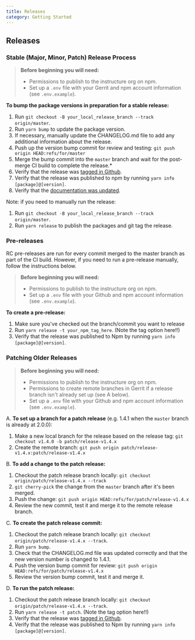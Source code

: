 ```yaml
---
title: Releases
category: Getting Started
---
```


## Releases


### Stable (Major, Minor, Patch) Release Process

> __Before beginning you will need:__
> - Permissions to publish to the instructure org on npm.
> - Set up a `.env` file with your Gerrit and npm account information (see `.env.example`).

__To bump the package versions in preparation for a stable release:__

1. Run `git checkout -B your_local_release_branch --track origin/master`.
1. Run `yarn bump` to update the package version.
1. If necessary, manually update the CHANGELOG.md file to add any additional information about the release.
1. Push up the version bump commit for review and testing: `git push origin HEAD:refs/for/master`
1. Merge the bump commit into the `master` branch and wait for the post-merge CI build to complete the release.*
1. Verify that the release was [tagged in Github](https://github.com/instructure/instructure-ui/releases).
1. Verify that the release was published to npm by running `yarn info [package]@[version]`.
1. Verify that the [documentation was updated](https://instructure.design/).


  Note: if you need to manually run the release:
  1. Run `git checkout -B your_local_release_branch --track origin/master`.
  1. Run `yarn release` to publish the packages and git tag the release.


### Pre-releases

RC pre-releases are run for every commit merged to the master branch as part of the CI build. However, if you need to run a pre-release manually, follow the instructions below.

> __Before beginning you will need:__
> - Permissions to publish to the instructure org on npm.
> - Set up a `.env` file with your Github and npm account information (see `.env.example`).

__To create a pre-release:__
1. Make sure you've checked out the branch/commit you want to release
1. Run `yarn release -t your_npm_tag_here`. (Note the tag option here!!)
1. Verify that the release was published to Npm by running `yarn info [package]@[version]`.


### Patching Older Releases

> __Before beginning you will need:__
> - Permissions to publish to the instructure org on npm.
> - Permissions to create remote branches in Gerrit if a release branch isn't already set up (see A below).
> - Set up a `.env` file with your Github and npm account information (see `.env.example`).

A. __To set up a branch for a patch release__ (e.g. 1.4.1 when the `master` branch is already at 2.0.0):

1. Make a new local branch for the release based on the release tag: `git checkout v1.4.0 -b patch/release-v1.4.x`
1. Create the remote branch: `git push origin patch/release-v1.4.x:patch/release-v1.4.x`

B. __To add a change to the patch release:__

1. Checkout the patch release branch locally: `git checkout origin/patch/release-v1.4.x --track`
1. `git cherry-pick` the change from the `master` branch after it's been merged.
1. Push the change: `git push origin HEAD:refs/for/patch/release-v1.4.x`
1. Review the new commit, test it and merge it to the remote release branch.

C. __To create the patch release commit:__

1. Checkout the patch release branch locally: `git checkout origin/patch/release-v1.4.x --track`.
1. Run `yarn bump`.
1. Check that the CHANGELOG.md file was updated correctly and that the new version number is changed to 1.4.1.
1. Push the version bump commit for review: `git push origin HEAD:refs/for/patch/release-v1.4.x`
1. Review the version bump commit, test it and merge it.

D. __To run the patch release:__

1. Checkout the patch release branch locally: `git checkout origin/patch/release-v1.4.x --track`.
1. Run `yarn release -t patch`. (Note the tag option here!!)
1. Verify that the release was [tagged in Github](https://github.com/instructure/instructure-ui/releases).
1. Verify that the release was published to Npm by running `yarn info [package]@[version]`.
